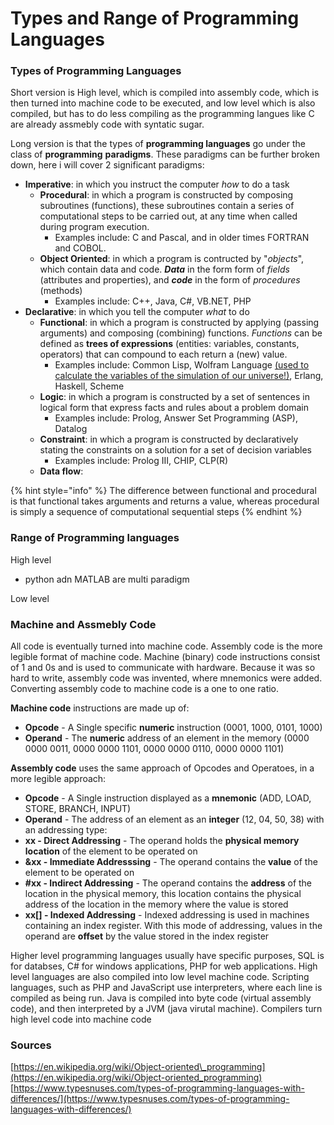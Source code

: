 # Types and Range of Programming Languages

### Types of Programming Languages

Short version is High level, which is compiled into assembly code, which is then turned into machine code to be executed, and low level which is also compiled, but has to do less compiling as the programming langues like C are already assmebly code with syntatic sugar.

Long version is that the types of **programming languages** go under the class of **programming** **paradigms**. These paradigms can be further broken down, here i will cover 2 significant paradigms:

* **Imperative**: in which you instruct the computer _how_ to do a task
  * **Procedural**: in which a program is constructed by composing subroutines \(functions\), these subroutines contain a series of computational steps to be carried out, at any time when called during program execution.
    * Examples include: C and Pascal, and in older times FORTRAN and COBOL.
  * **Object Oriented**: in which a program is contructed by "_objects_", which contain data and code. _**Data**_ in the form form of _fields_ \(attributes and properties\), and _**code**_ in the form of _procedures_ \(methods\)
    * Examples include: C++, Java, C\#, VB.NET, PHP
* **Declarative**: in which you tell the computer _what_ to do
  * **Functional**: in which a program is constructed by applying \(passing arguments\) and composing \(combining\) functions. _Functions_ can be defined as **trees of expressions** \(entities: variables, constants, operators\) that can compound to each return a \(new\) value.
    * Examples include: Common Lisp, Wolfram Language [\(used to calculate the variables of the simulation of our universe!\)](https://www.youtube.com/watch?v=-t1_ffaFXao), Erlang, Haskell, Scheme
  * **Logic**: in which a program is constructed by a set of sentences in logical form that express facts and rules about a problem domain
    * Examples include: Prolog, Answer Set Programming \(ASP\), Datalog
  * **Constraint**: in which a program is constructed by declaratively stating the constraints on a solution for a set of decision variables
    * Examples include: Prolog III, CHIP, CLP\(R\)
  * **Data flow**: 

{% hint style="info" %}
The difference between functional and procedural is that functional takes arguments and returns a value, whereas procedural is simply a sequence of computational sequential steps
{% endhint %}

### Range of Programming languages

High level

* python adn MATLAB are multi paradigm

Low level

### Machine and Assmebly Code

All code is eventually turned into machine code. Assembly code is the more legible format of machine code. Machine \(binary\) code instructions consist of 1 and 0s and is used to communicate with hardware. Because it was so hard to write, assembly code was invented, where mnemonics were added. Converting assembly code to machine code is a one to one ratio.

 **Machine code** instructions are made up of:

* **Opcode** - A Single specific **numeric** instruction \(0001, 1000, 0101, 1000\)
* **Operand** - The **numeric** address of an element in the memory \(0000 0000 0011, 0000 0000 1101, 0000 0000 0110, 0000 0000 1101\)

**Assembly code** uses the same approach of Opcodes and Operatoes, in a more legible approach:

*  **Opcode** - A Single instruction displayed as a **mnemonic** \(ADD, LOAD, STORE, BRANCH, INPUT\)
*  **Operand** - The address of an element as an **integer** \(12, 04, 50, 38\) with an addressing type: 
  * **xx - Direct Addressing** - The operand holds the **physical memory location** of the element to be operated on 
  * **&xx - Immediate Addresssing** - The operand contains the **value** of the element to be operated on 
  * **\#xx - Indirect Addressing** - The operand contains the **address** of the location in the physical memory, this location contains the physical address of the location in the memory where the value is stored 
  * **xx\[\] - Indexed Addressing** - Indexed addressing is used in machines containing an index register. With this mode of addressing, values in the operand are **offset** by the value stored in the index register

Higher level programming languages usually have specific purposes, SQL is for databses, C\# for windows applications, PHP for web applications. High level languages are also compiled into low level machine code. Scripting languages, such as PHP and JavaScript use interpreters, where each line is compiled as being run. Java is compiled into byte code \(virtual assembly code\), and then interpreted by a JVM \(java virutal machine\). Compilers turn high level code into machine code

### Sources

[https://en.wikipedia.org/wiki/Object-oriented\_programming](https://en.wikipedia.org/wiki/Object-oriented_programming)  
[https://www.typesnuses.com/types-of-programming-languages-with-differences/](https://www.typesnuses.com/types-of-programming-languages-with-differences/)

